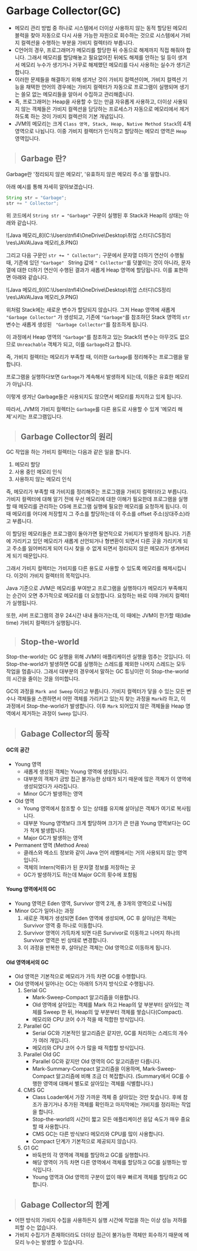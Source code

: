 # Garbage Collector(GC)



- 메모리 관리 방법 중 하나로 시스템에서 더이상 사용하지 않는 동적 할당된 메모리 블럭을 찾아 자동으로 다시 사용 가능한 자원으로 회수하는 것으로 시스템에서 가비지 컬렉션을 수행하는 부분을 가비지 컬렉터라 부릅니다.
- C언어의 경우, 프로그래머가 메모리를 할당한 뒤 수동으로 해제까지 직접 해줘야 합니다. 그래서 메모리를 할당해놓고 필요없어진 뒤에도 해제를 안하는 일 등이 생겨서 메모리 누수가 생기거나 거꾸로 해제했던 메모리를 다시 사용하는 실수가 생기곤 합니다.
- 이러한 문제들을 해결하기 위해 생겨난 것이 가비지 컬렉션이며, 가비지 컬렉션 기능을 채택한 언어의 경우에는 가비지 컬렉터가 자동으로 프로그램이 실행되며 생기는 쓸모 없는 메모리들을 알아서 수집하고 관리해줍니다.
- 즉, 프로그래머는 Heap을 사용할 수 있는 만큼 자유롭게 사용하고, 더이상 사용되지 않는 객체들은 가비지 컬렉션을 담당하는 프로세스가 자동으로 메모리에서 제거하도록 하는 것이 가비지 컬렉션의 기본 개념입니다.
- JVM의 메모리는 크게 `Class 영역, Stack, Heap, Native Method Stack`의 4개 영역으로 나뉩니다. 이중 가비지 컬렉터가 인식하고 할당하는 메모리 영역은 `Heap` 영역입니다.





> ## Garbage 란?



Garbage란 '정리되지 않은 메모리', '유효하지 않은 메모리 주소'를 말합니다.



아래 예시를 통해 자세히 알아보겠습니다.



```java
String str = "Garbage";
str += " Collector";
```

위 코드에서 `String str = "Garbage"` 구문이 실행된 후 Stack과 Heap의 상태는 아래와 같습니다.



![Java 메모리_8](C:\Users\tnfl4\OneDrive\Desktop\취업 스터디\CS정리\res\JAVA\Java 메모리_8.PNG)

그리고 다음 구문인 `str += " Collector";` 구문에서 문자열 더하기 연산이 수행될 때, 기존에 있던 `"Garbage" ` String 값에 `" Collector"`를 덧붙이는 것이 아니라, 문자열에 대한 더하기 연산이 수행된 결과가 새롭게 Heap 영역에 할당됩니다. 이를 표현하면 아래와 같습니다.



![Java 메모리_9](C:\Users\tnfl4\OneDrive\Desktop\취업 스터디\CS정리\res\JAVA\Java 메모리_9.PNG)

위처럼 Stack에는 새로운 변수가 할당되지 않습니다. 그저 Heap 영역에 새롭게 `"Garbage Collector"` 가 생성되고, 기존에 `"Garbage"`를 참조하던 Stack 영역의 `str` 변수는 새롭게 생성된 `
"Garbage Collector"`를 참조하게 됩니다.



이 과정에서 Heap 영역의 `"Garbage"`를 참조하고 있는 Stack의 변수는 아무것도 없으므로 `Unreachable` 객체가 되고, 이를 `Garbage`라고 합니다.



즉, 가비지 컬렉터는 메모리가 부족할 때, 이러한 `Garbage`를 정리해주는 프로그램을 말합니다.

프로그램을 실행하다보면 `Garbage`가 계속해서 발생하게 되는데, 이들은 유효한 메모리가 아닙니다.

이렇게 생겨난 Garbage들은 사용되지도 않으면서 메모리를 차지하고 있게 됩니다.

따라서, JVM의 가비지 컬렉터는 `Garbage`를 다른 용도로 사용할 수 있게 '메모리 해제'시키는 프로그램입니다.





> ## Garbage Collector의 원리



GC 작업을 하는 가비지 컬렉터는 다음과 같은 일을 합니다.

1. 메모리 할당
2. 사용 중인 메모리 인식
3. 사용하지 않는 메모리 인식

즉, 메모리가 부족할 때 가비지를 정리해주는 프로그램을 가비지 컬렉터라고 부릅니다. 가비지 컬렉터에 대해 알기 전에 우선 메모리에 대한 이해가 필요한데 프로그램을 실행할 때 메모리를 관리하는 OS에 프로그램 실행에 필요한 메모리를 요청하게 됩니다. 이때 메모리를 어디에 저장할지 그 주소를 할당하는데 이 주소를 offset 주소(상대주소)라고 부릅니다.

이 할당된 메모리들은 프로그램이 돌아가면 필연적으로 가비지가 발생하게 됩니다. 기존에 가리키고 있던 메모리가 새롭게 선언되거나 형변환이 되면서 다른 곳을 가리키게 되고 주소를 잃어버리게 되어 다시 찾을 수 없게 되면서 정리되지 않은 메모리가 생겨버리게 되기 때문입니다.

그래서 가비지 컬렉터는 가비지를 다른 용도로 사용할 수 있도록 메모리를 해제시킵니다. 이것이 가비지 컬렉터의 목적입니다.

Java 기준으로 JVM은 메모리를 부여받고 프로그램을 실행하다가 메모리가 부족해지는 순간이 오면 추가적으로 메모리를 더 요청합니다. 요청하는 바로 이때 가비지 컬렉터가 실행됩니다.

또한, 서버 프로그램의 경우 24시간 내내 돌아가는데, 이 때에는 JVM이 한가할 때(Idle time) 가비지 컬렉터가 실행됩니다.





> ## Stop-the-world



Stop-the-world는 GC 실행을 위해 JVM이 애플리케이션 실행을 멈추는 것입니다. 이 Stop-the-world가 발생하면 GC를 실행하는 스레드를 제외한 나머지 스레드는 모두 작업을 멈춥니다. 그래서 대부분의 경우에서 말하는 GC 튜닝이란 이 Stop-the-world의 시간을 줄이는 것을 의미합니다.



GC의 과정을 `Mark and Sweep` 이라고 부릅니다. 가비지 컬렉터가 닿을 수 있는 모든 변수나 객체들을 스캔하면서 어떤 객체를 가리키고 있는지 찾는 과정을 `Mark`라 하고, 이 과정에서 Stop-the-world가 발생합니다. 이후 `Mark` 되어있지 않은 객체들을 Heap 영역에서 제거하는 과정이 `Sweep` 입니다.





> ## Gabage Collector의 동작



#### **GC의 공간**

- Young 영역
  - 새롭게 생성된 객체는 Young 영역에 생성됩니다.
  - 대부분의 객체가 금방 접근 불가능한 상태가 되기 때문에 많은 객체가 이 영역에 생성되었다가 사라집니다.
  - Minor GC가 발생하는 영역
- Old 영역
  - Young 영역에서 참조할 수 있는 상태를 유지해 살아남은 객체가 여기로 복사됩니다.
  - 대부분 Young 영역보다 크게 할당하며 크기가 큰 만큼 Young 영역보다는 GC가 적게 발생합니다.
  - Major GC가 발생하는 영역
- Permanent 영역 (Method Area)
  - 클래스와 메소드 정보와 같이 Java 언어 레벨에서는 거의 사용되지 않는 영역입니다.
  - 객체의 Intern(억류)가 된 문자열 정보를 저장하는 곳
  - GC가 발생하기도 하는데 Major GC의 횟수에 포함됨



#### Young 영역에서의 GC

- Young 영역은 Eden 영역, Survivor 영역 2개, 총 3개의 영역으로 나눠짐
- Minor GC가 일어나는 과정
  1. 새로운 객체가 생성되면 Eden 영역에 생성되며, GC 후 살아남은 객체는 Survivor 영역 중 하나로 이동합니다.
  2. Survivor 영역이 가득차게 되면 다른 Survivor로 이동하고 나머지 하나의 Survivor 영역은 빈 상태로 변경합니다.
  3. 이 과정을 반복한 후, 살아남은 객체는 Old 영역으로 이동하게 됩니다.



#### Old 영역에서의 GC

- Old 영역은 기본적으로 메모리가 가득 차면 GC를 수행합니다.
- Old 영역에서 일어나는 GC는 아래의 5가지 방식으로 수행됩니다.
  1. Serial GC
     - Mark-Sweep-Compact 알고리즘을 이용합니다.
     - Old 영역에 살아있는 객체를 Mark 하고 Heap의 앞 부분부터 살아있는 객체를 Sweep 한 뒤, Heap의 앞 부분부터 객체를 쌓습니다(Compact).
     - 메모리와 CPU 코어 수가 적을 때 적합한 방식입니다.
  2. Parallel GC
     - Serial GC와 기본적인 알고리즘은 같지만, GC를 처리하는 스레드의 개수가 여러 개입니다.
     - 메모리와 CPU 코어 수가 많을 때 적합할 방식입니다.
  3. Parallel Old GC
     - Parallel GC와 같지만 Old 영역의 GC 알고리즘만 다릅니다.
     - Mark-Summary-Compact 알고리즘을 이용하며, Mark-Sweep-Compact 알고리즘에 비해 조금 더 복잡합니다. (Summary에서 GC를 수행한 영역에 대해서 별도로 살아있는 객체를 식별합니다.)
  4. CMS GC
     - Class Loader에서 가장 가까운 객체 중 살아있는 것만 찾습니다. 후에 참조가 끊기거나 추가된 객체를 확인하고 마지막에는 가비지를 정리하는 작업을 합니다.
     - Stop-the-world의 시간이 짧고 모든 애플리케이션 응답 속도가 매우 중요할 때 사용합니다.
     - CMS GC는 다른 방식보다 메모리와 CPU를 많이 사용합니다.
     - Compact 단계가 기본적으로 제공되지 않습니다.
  5. G1 GC
     - 바둑판의 각 영역에 객체를 할당하고 GC를 실행합니다.
     - 해당 영역이 가득 차면 다른 영역에서 객체를 할당하고 GC를 실행하는 방식입니다.
     - Young 영역과 Old 영역의 구분이 없이 매우 빠르게 객체를 할당하고 GC합니다.







> ## Gabage Collector의 한계

- 어떤 방식의 가비지 수집을 사용하든지 실행 시간에 작업을 하는 이상 성능 저하를 피할 수는 없습니다.
- 가비지 수집기가 존재하더라도 더이상 접근이 불가능한 객체만 회수하기 때문에 메모리 누수는 발생할 수 있습니다.